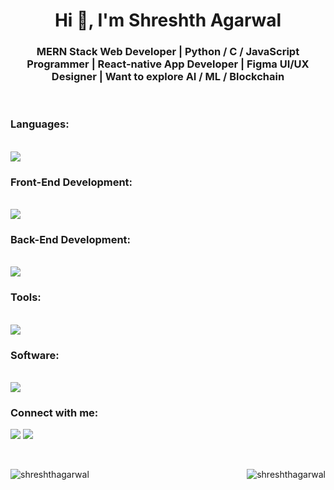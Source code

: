 <h1 align="center">Hi 👋, I'm Shreshth Agarwal</h1>
<h3 align="center">MERN Stack Web Developer | Python / C / JavaScript Programmer | React-native App Developer | Figma UI/UX Designer | Want to explore AI / ML / Blockchain</h3>
<br>

<h3 align="left">Languages:</h3>
<br>
<a href="https://skillicons.dev">
    <img src="https://skillicons.dev/icons?i=py,js,c" />
  </a>
<br>

<h3 align="left">Front-End Development:</h3>
<br>
<a href="https://skillicons.dev">
    <img src="https://skillicons.dev/icons?i=html,css,tailwind,bootstrap,react,materialui,sass" />
  </a>
<br>

<h3 align="left">Back-End Development:</h3>
<br>
<a href="https://skillicons.dev">
    <img src="https://skillicons.dev/icons?i=nodejs,mongodb,express,redux" />
  </a>
<br>

<h3 align="left">Tools:</h3>
<br>
<a href="https://skillicons.dev">
    <img src="https://skillicons.dev/icons?i=npm,vite,babel,webpack,git" />
  </a>
<br>

<h3 align="left">Software:</h3>
<br>
<a href="https://skillicons.dev">
    <img src="https://skillicons.dev/icons?i=github,vscode,figma,postman,debian,arduino,notion" />
  </a>
<br>

<h3 align="left">Connect with me:</h3>
<p align="left">
<a href="https://linkedin.com/in/shreshthagarwal" target="blank"><img src="https://skillicons.dev/icons?i=linkedin" /></a>
    <a href="https://www.instagram.com/shreshth_agarwal/" target="blank"><img src="https://skillicons.dev/icons?i=instagram" /></a>
</p>

<br>

<p><img align="left" src="https://github-readme-stats.vercel.app/api/top-langs?username=shreshthagarwal&show_icons=true&locale=en&theme=dark" alt="shreshthagarwal" /><img align="right" src="https://github-readme-stats.vercel.app/api?username=shreshthagarwal&show_icons=true&theme=dark" alt="shreshthagarwal" /></p>

